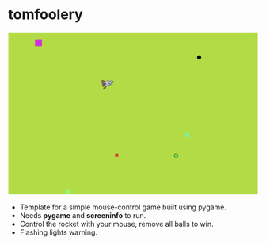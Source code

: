 # tomfoolery

<img title="Screenshot" src="Screenshot 2024-08-25 at 09.45.47.png">

* Template for a simple mouse-control game built using pygame.
* Needs **pygame** and **screeninfo** to run.
* Control the rocket with your mouse, remove all balls to win.
* Flashing lights warning.
